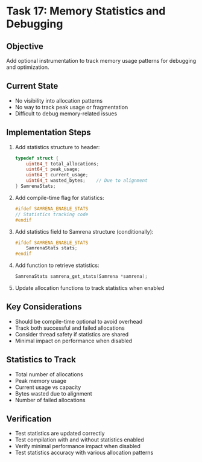 # Task 17: Memory Statistics and Debugging

## Objective
Add optional instrumentation to track memory usage patterns for debugging and optimization.

## Current State
- No visibility into allocation patterns
- No way to track peak usage or fragmentation
- Difficult to debug memory-related issues

## Implementation Steps
1. Add statistics structure to header:
   ```c
   typedef struct {
       uint64_t total_allocations;
       uint64_t peak_usage;
       uint64_t current_usage;
       uint64_t wasted_bytes;    // Due to alignment
   } SamrenaStats;
   ```

2. Add compile-time flag for statistics:
   ```c
   #ifdef SAMRENA_ENABLE_STATS
   // Statistics tracking code
   #endif
   ```

3. Add statistics field to Samrena structure (conditionally):
   ```c
   #ifdef SAMRENA_ENABLE_STATS
       SamrenaStats stats;
   #endif
   ```

4. Add function to retrieve statistics:
   ```c
   SamrenaStats samrena_get_stats(Samrena *samrena);
   ```

5. Update allocation functions to track statistics when enabled

## Key Considerations
- Should be compile-time optional to avoid overhead
- Track both successful and failed allocations
- Consider thread safety if statistics are shared
- Minimal impact on performance when disabled

## Statistics to Track
- Total number of allocations
- Peak memory usage
- Current usage vs capacity
- Bytes wasted due to alignment
- Number of failed allocations

## Verification
- Test statistics are updated correctly
- Test compilation with and without statistics enabled
- Verify minimal performance impact when disabled
- Test statistics accuracy with various allocation patterns